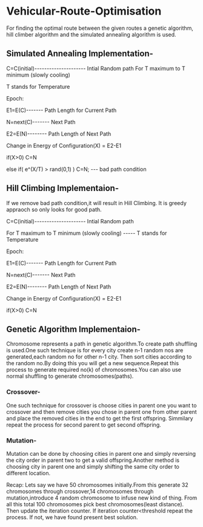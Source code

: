 # Vehicular-Route-Optimisation

For finding the optimal route between the given routes a genetic algorithm, hill climber algorithm and the simulated annealing algorithm is used.

## Simulated Annealing Implementation-

C=C(initial)--------------------- Intial Random path
For T maximum to T minimum (slowly cooling) 

T stands for Temperature

Epoch:

E1=E(C)------- Path Length for Current Path

N=next(C)------- Next Path

E2=E(N)-------- Path Length of Next Path

Change in Energy of Configuration(X) = E2-E1

if(X>0) C=N

else if( e^(X/T) > rand(0,1) ) C=N; --- bad path condition
 
## Hill Climbing Implementaion-

If we remove bad path condition,it will result in Hill Climbing. It is greedy appraoch so only looks for good path.

C=C(initial)--------------------- Intial Random path

For T maximum to T minimum (slowly cooling) ----- T stands for Temperature

Epoch:

E1=E(C)------- Path Length for Current Path

N=next(C)------- Next Path

E2=E(N)-------- Path Length of Next Path

Change in Energy of Configuration(X) = E2-E1

if(X>0) C=N

## Genetic Algorithm Implementaion-

Chromosome represents a path in genetic algorithm.To create path shuffling is used.One such technique is for every city create n-1 random nos are generated,each random no for other n-1 city. Then sort cities according to the random no.By doing this you will get a new sequence.Repeat this process to generate required no(k) of chromosomes.You can also use normal shuffling to generate chromosomes(paths).

### Crossover-

One such technique for crossover is choose cities in parent one you want to crossover and then remove cities you chose in parent one from other parent and place the removed cities in the end to get the first offspring. Simmilary repeat the process for second parent to get second offspring.

### Mutation-

Mutation can be done by choosing cities in parent one and simply reversing the city order in parent two to get a valid offspring.Another method is choosing city in parent one and simply shifting the same city order to different location.

Recap:  Lets say we have 50 chromosomes initially.From this generate 32 chromosomes through crossover,14 chromosomes through mutation,introduce 4 random chromosome to infuse new kind of thing. From all this total 100 chromosomes pick best chromosomes(least distance). Then update the iteration counter. If iteration counter<threshold repeat the process. If not, we have found present best solution.
